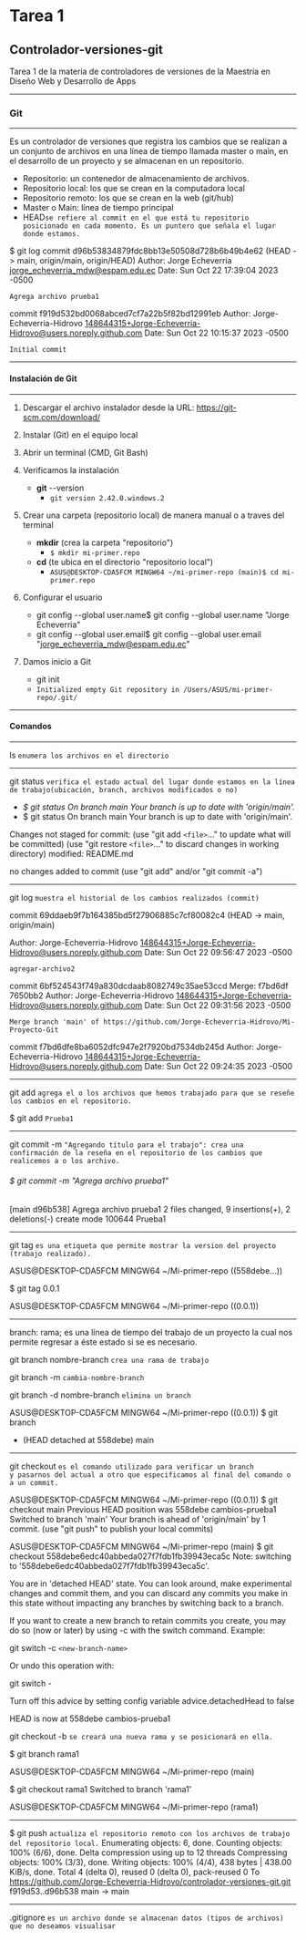 # Tarea 1

## Controlador-versiones-git

Tarea 1 de la materia de controladores de versiones de la Maestría en Diseño Web y Desarrollo de Apps

---

### Git

---

Es un controlador de versiones que registra los cambios que se realizan a un conjunto de archivos en una línea de tiempo llamada master o main, en el desarrollo de un proyecto y se almacenan en un repositorio.

* Repositorio: un contenedor de almacenamiento de archivos.
* Repositorio local: los que se crean en la computadora local
* Repositorio remoto: los que se crean en la web (git/hub)
* Master o Main: línea de tiempo principal
* HEAD`se refiere al commit en el que está tu repositorio posicionado en cada momento. Es un puntero que señala el lugar donde estamos.`

$ git log
commit d96b53834879fdc8bb13e50508d728b6b49b4e62 (HEAD -> main, origin/main, origin/HEAD)
Author: Jorge Echeverria <jorge_echeverria_mdw@espam.edu.ec>
Date:   Sun Oct 22 17:39:04 2023 -0500

```
Agrega archivo prueba1
```

commit f919d532bd0068abced7cf7a22b5f82bd12991eb
Author: Jorge-Echeverria-Hidrovo <148644315+Jorge-Echeverria-Hidrovo@users.noreply.github.com>
Date:   Sun Oct 22 10:15:37 2023 -0500

```
Initial commit

```

---

#### **Instalación de Git**

---

1. Descargar el archivo instalador desde la URL: https://git-scm.com/download/
2. Instalar (Git) en el equipo local
3. Abrir un terminal (CMD, Git Bash)
4. Verificamos la instalación

   * **git** --version
     * `git version 2.42.0.windows.2`
5. Crear una carpeta (repositorio local) de manera manual o a traves del terminal

   * **mkdir** (crea la carpeta "repositorio")
     * `$ mkdir mi-primer.repo`
   * **cd** (te ubica en el directorio "repositorio local")
     * `ASUS@DESKTOP-CDA5FCM MINGW64 ~/mi-primer-repo (main)$ cd mi-primer.repo`
6. Configurar el usuario

   * git config --global user.name$ git config --global user.name "Jorge Echeverria"
   * git config --global user.email$ git config --global user.email "jorge_echeverria_mdw@espam.edu.ec"
7. Damos inicio a Git

   * git init
   * `Initialized empty Git repository in /Users/ASUS/mi-primer-repo/.git/`

---

#### Comandos

---

ls `enumera los archivos en el directorio`

---

git status `verifica el estado actual del lugar donde estamos en la línea de trabajo(ubicación, branch, archivos modificados o no)`

* *$ git status
  On branch main
  Your branch is up to date with 'origin/main'.*
* $ git status
  On branch main
  Your branch is up to date with 'origin/main'.

Changes not staged for commit:
(use "git add `<file>`..." to update what will be committed)
(use "git restore `<file>`..." to discard changes in working directory)
modified:   README.md

no changes added to commit (use "git add" and/or "git commit -a")

---

git log `muestra el historial de los cambios realizados (commit)`

commit 69ddaeb9f7b164385bd5f27906885c7cf80082c4 (HEAD -> main, origin/main)

Author: Jorge-Echeverria-Hidrovo <148644315+Jorge-Echeverria-Hidrovo@users.noreply.github.com>
Date:   Sun Oct 22 09:56:47 2023 -0500

```
agregar-archivo2
```

commit 6bf524543f749a830dcdaab8082749c35ae53ccd
Merge: f7bd6df 7650bb2
Author: Jorge-Echeverria-Hidrovo <148644315+Jorge-Echeverria-Hidrovo@users.noreply.github.com>
Date:   Sun Oct 22 09:31:56 2023 -0500

```
Merge branch 'main' of https://github.com/Jorge-Echeverria-Hidrovo/Mi-Proyecto-Git
```

commit f7bd6dfe8ba6052dfc947e2f7920bd7534db245d
Author: Jorge-Echeverria-Hidrovo <148644315+Jorge-Echeverria-Hidrovo@users.noreply.github.com>
Date:   Sun Oct 22 09:24:35 2023 -0500

---

git add `agrega el o los archivos que hemos trabajado para que se reseñe los cambios en el repositorio.`

$ git add `Prueba1`

---

git commit -m `"Agregando título para el trabajo": crea una confirmación de la reseña en el repositorio de los cambios que realicemos a o los archivo.`

###### $ git commit -m "Agrega archivo prueba1"

[main d96b538] Agrega archivo prueba1
2 files changed, 9 insertions(+), 2 deletions(-)
create mode 100644 Prueba1

---

git tag `es una etiqueta que permite mostrar la version del proyecto (trabajo realizado).`

ASUS@DESKTOP-CDA5FCM MINGW64 ~/Mi-primer-repo ((558debe...))

$ git tag 0.0.1

ASUS@DESKTOP-CDA5FCM MINGW64 ~/Mi-primer-repo ((0.0.1))

---

branch: rama; es una línea de tiempo del trabajo de un proyecto la cual nos permite regresar a éste estado si se es necesario.

git branch nombre-branch `crea una rama de trabajo`

git branch -m `cambia-nombre-branch`

git branch -d nombre-branch `elimina un branch`


ASUS@DESKTOP-CDA5FCM MINGW64 ~/Mi-primer-repo ((0.0.1))
$ git branch

* (HEAD detached at 558debe)
  main

---

git checkout `es el comando utilizado para verificar un branch y pasarnos del actual a otro que especificamos al final del comando o a un commit.`

ASUS@DESKTOP-CDA5FCM MINGW64 ~/Mi-primer-repo ((0.0.1))
$ git checkout main
Previous HEAD position was 558debe cambios-prueba1
Switched to branch 'main'
Your branch is ahead of 'origin/main' by 1 commit.
(use "git push" to publish your local commits)


ASUS@DESKTOP-CDA5FCM MINGW64 ~/Mi-primer-repo (main)
$ git checkout 558debe6edc40abbeda027f7fdb1fb39943eca5c
Note: switching to '558debe6edc40abbeda027f7fdb1fb39943eca5c'.

You are in 'detached HEAD' state. You can look around, make experimental
changes and commit them, and you can discard any commits you make in this
state without impacting any branches by switching back to a branch.

If you want to create a new branch to retain commits you create, you may
do so (now or later) by using -c with the switch command. Example:

git switch -c `<new-branch-name>`

Or undo this operation with:

git switch -

Turn off this advice by setting config variable advice.detachedHead to false

HEAD is now at 558debe cambios-prueba1


git checkout -b `se creará una nueva rama y se posicionará en ella.`

$ git branch rama1

ASUS@DESKTOP-CDA5FCM MINGW64 ~/Mi-primer-repo (main)

$ git checkout rama1
Switched to branch 'rama1'

ASUS@DESKTOP-CDA5FCM MINGW64 ~/Mi-primer-repo (rama1)

---

$ git push `actualiza el repositorio remoto con los archivos de trabajo del repositorio local.`
Enumerating objects: 6, done.
Counting objects: 100% (6/6), done.
Delta compression using up to 12 threads
Compressing objects: 100% (3/3), done.
Writing objects: 100% (4/4), 438 bytes | 438.00 KiB/s, done.
Total 4 (delta 0), reused 0 (delta 0), pack-reused 0
To https://github.com/Jorge-Echeverria-Hidrovo/controlador-versiones-git.git
f919d53..d96b538  main -> main

---

.gitignore `es un archivo donde se almacenan datos (tipos de archivos) que no deseamos visualisar`
